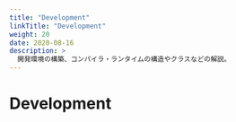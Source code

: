 ```yaml
---
title: "Development"
linkTitle: "Development"
weight: 20
date: 2020-08-16
description: >
  開発環境の構築、コンパイラ・ランタイムの構造やクラスなどの解説。
---
```


# Development